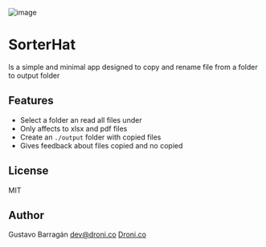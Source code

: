 ![image](https://github.com/droni-co/SorterHat/assets/75599868/677f0a8c-e532-4643-8d36-e01030a6d880)

# SorterHat
Is a simple and minimal app designed to copy and rename file from a folder to output folder

## Features
- Select a folder an read all files under
- Only affects to xlsx and pdf files
- Create an `./output` folder with copied files
- Gives feedback about files copied and no copied

## License
MIT

## Author
Gustavo Barragán <dev@droni.co>
[Droni.co](https://droni.co)